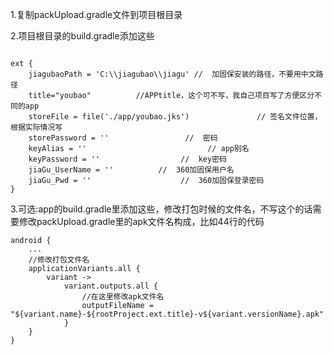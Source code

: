 1.复制packUpload.gradle文件到项目根目录

2.项目根目录的build.gradle添加这些
```

ext {
    jiagubaoPath = 'C:\\jiagubao\\jiagu' //  加固保安装的路径，不要用中文路径
    title="youbao"          //APPtitle，这个可不写，我自己项目写了方便区分不同的app
    storeFile = file('./app/youbao.jks')               // 签名文件位置，根据实际情况写
    storePassword = ''                 //  密码
    keyAlias = ''                           // app别名
    keyPassword = ''                  //  key密码
    jiaGu_UserName = ''          //  360加固保用户名
    jiaGu_Pwd = ''                    //  360加固保登录密码
}
```


3.可选:app的build.gradle里添加这些，修改打包时候的文件名，不写这个的话需要修改packUpload.gradle里的apk文件名构成，比如44行的代码
```
android {
    ...
    //修改打包文件名
    applicationVariants.all {
        variant ->
            variant.outputs.all {
                //在这里修改apk文件名
                outputFileName = "${variant.name}-${rootProject.ext.title}-v${variant.versionName}.apk"
            }
    }
}
```
